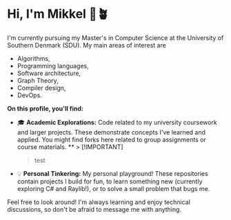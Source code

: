 # Hi, I'm Mikkel 👋🪴

I'm currently pursuing my Master's in Computer Science at the University of Southern Denmark (SDU). 
My main areas of interest are
- Algorithms,
- Programming languages,
- Software architecture,
- Graph Theory,
- Compiler design,
- DevOps.


**On this profile, you'll find:**
*   🎓 **Academic Explorations:** Code related to my university coursework and larger projects. These demonstrate concepts I've learned and applied. You might find forks here related to group assignments or course materials.
**    > [!IMPORTANT]  
      > test
*   💡 **Personal Tinkering:** My personal playground! These repositories contain projects I build for fun, to learn something new (currently exploring C# and Raylib!), or to solve a small problem that bugs me.

Feel free to look around!
I'm always learning and enjoy technical discussions, so don't be afraid to message me with anything.

